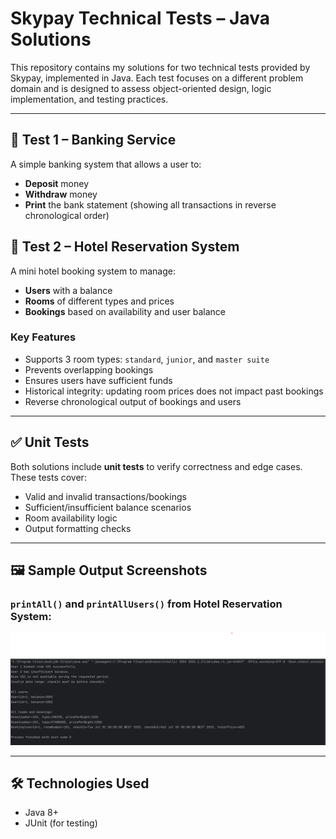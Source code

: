 # Skypay Technical Tests – Java Solutions

This repository contains my solutions for two technical tests provided by Skypay, implemented in Java. Each test focuses on a different problem domain and is designed to assess object-oriented design, logic implementation, and testing practices.

---

## 📘 Test 1 – Banking Service

A simple banking system that allows a user to:
- **Deposit** money
- **Withdraw** money
- **Print** the bank statement (showing all transactions in reverse chronological order)


## 🏨 Test 2 – Hotel Reservation System

A mini hotel booking system to manage:
- **Users** with a balance
- **Rooms** of different types and prices
- **Bookings** based on availability and user balance

### Key Features
- Supports 3 room types: `standard`, `junior`, and `master suite`
- Prevents overlapping bookings
- Ensures users have sufficient funds
- Historical integrity: updating room prices does not impact past bookings
- Reverse chronological output of bookings and users

---

## ✅ Unit Tests

Both solutions include **unit tests** to verify correctness and edge cases. These tests cover:
- Valid and invalid transactions/bookings
- Sufficient/insufficient balance scenarios
- Room availability logic
- Output formatting checks

---

## 🖼️ Sample Output Screenshots

### `printAll()` and `printAllUsers()` from Hotel Reservation System:

![Sample Output](https://raw.githubusercontent.com/Xliight/SkyPay_Test/main/src/main/resources/img.png)

---

## 🛠️ Technologies Used
- Java 8+
- JUnit (for testing)
